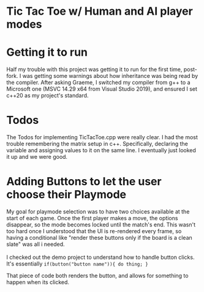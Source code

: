 # Tic Tac Toe w/ Human and AI player modes

# Getting it to run
Half my trouble with this project was getting it to run for the first time, post-fork.
I was getting some warnings about how inheritance was being read by the compiler. 
After asking Graeme, I switched my compiler from g++ to a Microsoft one (MSVC 14.29 x64 from Visual Studio 2019), and ensured I set c++20 as my project's standard.

# Todos
The Todos for implementing TicTacToe.cpp were really clear. I had the most trouble remembering the matrix setup in c++. 
Specifically, declaring the variable and assigning values to it on the same line. I eventually just looked it up and we were good.

# Adding Buttons to let the user choose their Playmode
My goal for playmode selection was to have two choices available at the start of each game. Once the first player makes a move, the options disappear, so the mode becomes locked until the match's end.
This wasn't too hard once I understood that the UI is re-rendered every frame, so having a conditional like "render these buttons only if the board is a clean slate" was all i needed.
<br><br>
I checked out the demo project to understand how to handle button clicks. It's essentially `if(button("button name")){ do thing; }`

That piece of code both renders the button, and allows for something to happen when its clicked.
